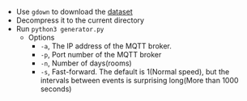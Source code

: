 * Use `gdown` to download the [dataset](https://drive.google.com/uc?id=1T0txOBPRN_PhaYTpQBkUvuIXKVgpKqnE)
* Decompress it to the current directory
* Run `python3 generator.py`
	* Options
		* `-a`,	The IP address of the MQTT broker. 
		* `-p`, Port number of the MQTT broker
		* `-n`, Number of days(rooms)
		* `-s`, Fast-forward. The default is 1(Normal speed), but the intervals between events is surprising long(More than 1000 seconds)
